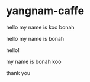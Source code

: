 # yangnam-caffe

hello my name is koo bonah

hello my name is bonah

hello!

my name is bonah koo

thank you